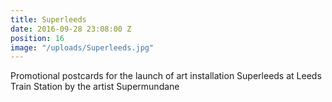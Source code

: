 ```yaml
---
title: Superleeds
date: 2016-09-28 23:08:00 Z
position: 16
image: "/uploads/Superleeds.jpg"
---
```


Promotional postcards for the launch of art installation Superleeds at Leeds Train Station by the artist Supermundane